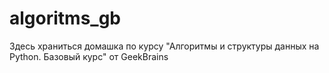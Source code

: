 # algoritms_gb
Здесь храниться домашка по курсу "Алгоритмы и структуры данных на Python. Базовый курс" от GeekBrains
